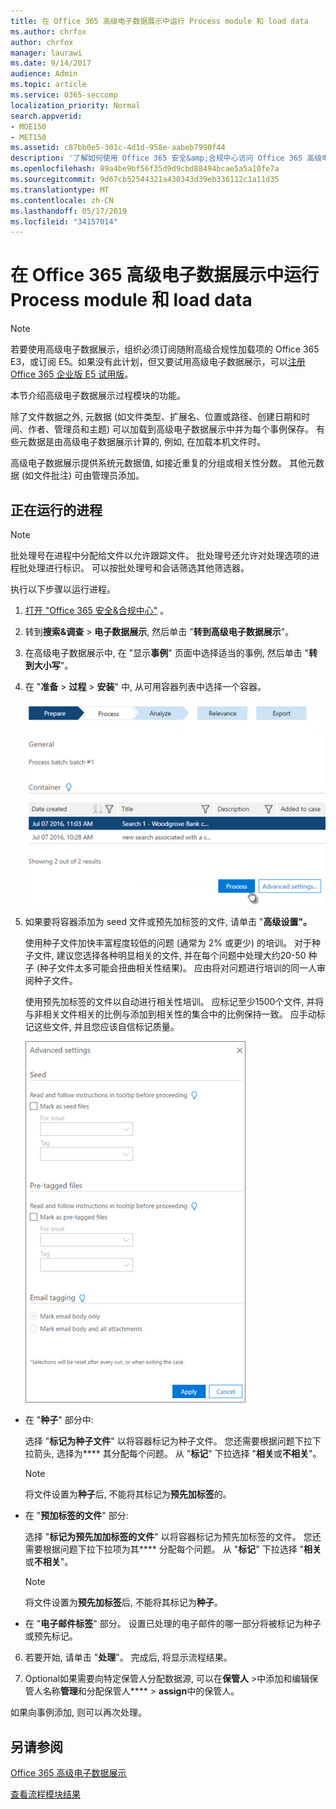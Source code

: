 ```yaml
---
title: 在 Office 365 高级电子数据展示中运行 Process module 和 load data
ms.author: chrfox
author: chrfox
manager: laurawi
ms.date: 9/14/2017
audience: Admin
ms.topic: article
ms.service: O365-seccomp
localization_priority: Normal
search.appverid:
- MOE150
- MET150
ms.assetid: c87bb0e5-301c-4d1d-958e-aabeb7990f44
description: '了解如何使用 Office 365 安全&amp;合规中心访问 Office 365 高级电子数据展示, 并运行 Process module for a case。  '
ms.openlocfilehash: 89a4be9bf56f35d9d9cbd88494bcae5a5a10fe7a
ms.sourcegitcommit: 9d67cb52544321a430343d39eb336112c1a11d35
ms.translationtype: MT
ms.contentlocale: zh-CN
ms.lasthandoff: 05/17/2019
ms.locfileid: "34157014"
---
```

# <a name="run-the-process-module-and-load-data-in-office-365-advanced-ediscovery"></a>在 Office 365 高级电子数据展示中运行 Process module 和 load data

> [!NOTE]
> 若要使用高级电子数据展示，组织必须订阅随附高级合规性加载项的 Office 365 E3，或订阅 E5。如果没有此计划，但又要试用高级电子数据展示，可以[注册 Office 365 企业版 E5 试用版](https://go.microsoft.com/fwlink/p/?LinkID=698279)。 
  
本节介绍高级电子数据展示过程模块的功能。 
  
除了文件数据之外, 元数据 (如文件类型、扩展名、位置或路径、创建日期和时间、作者、管理员和主题) 可以加载到高级电子数据展示中并为每个事例保存。 有些元数据是由高级电子数据展示计算的, 例如, 在加载本机文件时。 
  
高级电子数据展示提供系统元数据值, 如接近重复的分组或相关性分数。 其他元数据 (如文件批注) 可由管理员添加。 
  
## <a name="running-process"></a>正在运行的进程

> [!NOTE]
> 批处理号在进程中分配给文件以允许跟踪文件。 批处理号还允许对处理选项的进程批处理进行标识。 可以按批处理号和会话筛选其他筛选器。 
  
执行以下步骤以运行进程。
  
1. [打开 "Office 365 安全&amp;合规中心"](go-to-the-securitycompliance-center.md) 。 
    
2. 转到**搜索&amp;调查** \> **电子数据展示**, 然后单击 "**转到高级电子数据展示**"。
    
3. 在高级电子数据展示中, 在 "显示**事例**" 页面中选择适当的事例, 然后单击 "**转到大小写**"。
    
4. 在 "**准备** \> **过程** \> **安装**" 中, 从可用容器列表中选择一个容器。
    
    ![单击 "处理" 以将搜索结果添加到案例](media/50bdc55c-d378-4881-b302-31ef785fa359.png)
  
5. 如果要将容器添加为 seed 文件或预先加标签的文件, 请单击 "**高级设置"。** 
    
    使用种子文件加快丰富程度较低的问题 (通常为 2% 或更少) 的培训。 对于种子文件, 建议您选择各种明显相关的文件, 并在每个问题中处理大约20-50 种子 (种子文件太多可能会扭曲相关性结果)。 应由将对问题进行培训的同一人审阅种子文件。
    
    使用预先加标签的文件以自动进行相关性培训。 应标记至少1500个文件, 并将与非相关文件相关的比例与添加到相关性的集合中的比例保持一致。 应手动标记这些文件, 并且您应该自信标记质量。
    
    ![用于处理批处理文件的 "高级设置" 页的屏幕截图](media/3c25cb78-4484-41e5-bd34-3753c7ab6cf2.jpg)
  
  - 在 "**种子**" 部分中: 
    
    选择 "**标记为种子文件**" 以将容器标记为种子文件。 您还需要根据问题下拉下拉箭头, 选择为**** 其分配每个问题。 从 "**标记**" 下拉选择 "**相关**或**不相关**"。 
    
    > [!NOTE]
    > 将文件设置为**种子**后, 不能将其标记为**预先加标签**的。 
  
  - 在 "**预加标签的文件**" 部分: 
    
    选择 "**标记为预先加加标签的文件**" 以将容器标记为预先加标签的文件。 您还需要根据问题下拉下拉项为其**** 分配每个问题。 从 "**标记**" 下拉选择 "**相关**或**不相关**"。 
    
    > [!NOTE]
    > 将文件设置为**预先加标签**后, 不能将其标记为**种子**。 
  
  - 在 "**电子邮件标签**" 部分。 设置已处理的电子邮件的哪一部分将被标记为种子或预先标记。 
    
6. 若要开始, 请单击 "**处理**"。 完成后, 将显示流程结果。
    
7. Optional如果需要向特定保管人分配数据源, 可以在**保管人** \>中添加和编辑保管人名称**管理**和分配保管人**** \> **assign**中的保管人。 
    
如果向事例添加, 则可以再次处理。
  
## <a name="see-also"></a>另请参阅

[Office 365 高级电子数据展示](office-365-advanced-ediscovery.md)
  
[查看流程模块结果](view-process-module-results-in-advanced-ediscovery.md)

